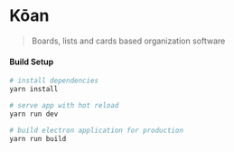 # Kōan

> Boards, lists and cards based organization software

#### Build Setup

```bash
# install dependencies
yarn install

# serve app with hot reload
yarn run dev

# build electron application for production
yarn run build
```
